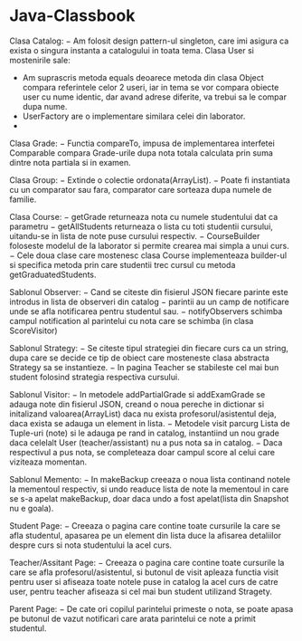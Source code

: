 # Java-Classbook
Clasa Catalog:
− Am folosit design pattern-ul singleton, care imi asigura ca exista o singura
instanta a catalogului in toata tema.
Clasa User si mostenirile sale:

- Am suprascris metoda equals deoarece metoda din clasa Object compara
referintele celor 2 useri, iar in tema se vor compara obiecte user cu nume
identic, dar avand adrese diferite, va trebui sa le compar dupa nume.
- UserFactory are o implementare similara celei din laborator.
- 
Clasa Grade:
− Functia compareTo, impusa de implementarea interfetei Comparable
compara Grade-urile dupa nota totala calculata prin suma dintre nota
partiala si in examen.

Clasa Group:
− Extinde o colectie ordonata(ArrayList).
− Poate fi instantiata cu un comparator sau fara, comparator care sorteaza
dupa numele de familie.

Clasa Course:
− getGrade returneaza nota cu numele studentului dat ca parametru
− getAllStudents returneaza o lista cu toti studentii cursului, uitandu-se in
lista de note puse cursului respectiv.
− CourseBuilder foloseste modelul de la laborator si permite crearea mai
simpla a unui curs.
− Cele doua clase care mostenesc clasa Course implementeaza builder-ul si
specifica metoda prin care studentii trec cursul cu metoda
getGraduatedStudents.

Sablonul Observer:
− Cand se citeste din fisierul JSON fiecare parinte este introdus in lista de
observeri din catalog
− parintii au un camp de notificare unde se afla notificarea pentru studentul
sau.
− notifyObservers schimba campul notification al parintelui cu nota care se
schimba (in clasa ScoreVisitor)

Sablonul Strategy:
− Se citeste tipul strategiei din fiecare curs ca un string, dupa care se decide
ce tip de obiect care mosteneste clasa abstracta Strategy sa se instantieze.
− In pagina Teacher se stabileste cel mai bun student folosind strategia
respectiva cursului.

Sablonul Visitor:
− In metodele addPartialGrade si addExamGrade se adauga note din fisierul
JSON, creand o noua pereche in dictionar si initalizand valoarea(ArrayList)
daca nu exista profesorul/asistentul deja, daca exista se adauga un element
in lista.
− Metodele visit parcurg Lista de Tuple-uri (note) si le adauga pe rand in
catalog, instantiind un nou grade daca celelalt User (teacher/assistant) nu a
pus nota sa in catalog.
− Daca respectivul a pus nota, se completeaza doar campul score al celui care
viziteaza momentan.

Sablonul Memento:
− In makeBackup creeaza o noua lista continand notele la mementoul
respectiv, si undo readuce lista de note la mementoul in care se s-a apelat
makeBackup, doar daca undo a fost apelat(lista din Snapshot nu e goala).

Student Page:
− Creeaza o pagina care contine toate cursurile la care se afla studentul,
apasarea pe un element din lista duce la afisarea detaliilor despre curs si
nota studentului la acel curs.

Teacher/Assitant Page:
− Creeaza o pagina care contine toate cursurile la care se afla
profesorul/asistentul, si butonul de visit apleaza functia visit pentru user si
afiseaza toate notele puse in catalog la acel curs de catre user, pentru
teacher afiseaza si cel mai bun student utilizand Stragety.

Parent Page:
− De cate ori copilul parintelui primeste o nota, se poate apasa pe butonul de
vazut notificari care arata parintelui ce note a primit studentul. 
